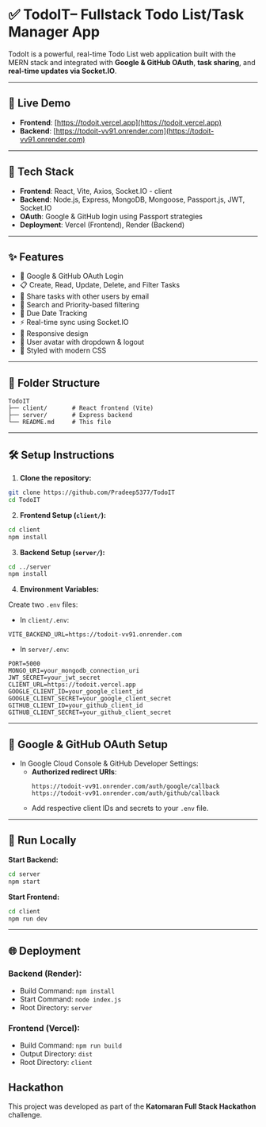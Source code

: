 # ✅ TodoIT– Fullstack Todo List/Task Manager App

TodoIt is a powerful, real-time Todo List web application built with the MERN stack and integrated with **Google & GitHub OAuth**, **task sharing**, and **real-time updates via Socket.IO**.

---

## 🚀 Live Demo

- **Frontend**: [https://todoit.vercel.app](https://todoit.vercel.app)  
- **Backend**: [https://todoit-vv91.onrender.com](https://todoit-vv91.onrender.com)

---

## 🔧 Tech Stack

- **Frontend**: React, Vite, Axios, Socket.IO - client
- **Backend**: Node.js, Express, MongoDB, Mongoose, Passport.js, JWT, Socket.IO  
- **OAuth**: Google & GitHub login using Passport strategies  
- **Deployment**: Vercel (Frontend), Render (Backend)

---

## ✨ Features

- 🔐 Google & GitHub OAuth Login  
- 📋 Create, Read, Update, Delete, and Filter Tasks  
- 👥 Share tasks with other users by email  
- 🔎 Search and Priority-based filtering  
- 📆 Due Date Tracking  
- ⚡ Real-time sync using Socket.IO  
- 📱 Responsive design  
- 🧑 User avatar with dropdown & logout  
- 🎨 Styled with modern CSS

---

## 📁 Folder Structure

```
TodoIT
├── client/       # React frontend (Vite)
├── server/       # Express backend
└── README.md     # This file
```

---

## 🛠️ Setup Instructions

1. **Clone the repository:**

```bash
git clone https://github.com/Pradeep5377/TodoIT
cd TodoIT
```

2. **Frontend Setup (`client/`):**

```bash
cd client
npm install
```

3. **Backend Setup (`server/`):**

```bash
cd ../server
npm install
```

4. **Environment Variables:**

Create two `.env` files:

- In `client/.env`:
```env
VITE_BACKEND_URL=https://todoit-vv91.onrender.com
```

- In `server/.env`:
```env
PORT=5000
MONGO_URI=your_mongodb_connection_uri
JWT_SECRET=your_jwt_secret
CLIENT_URL=https://todoit.vercel.app
GOOGLE_CLIENT_ID=your_google_client_id
GOOGLE_CLIENT_SECRET=your_google_client_secret
GITHUB_CLIENT_ID=your_github_client_id
GITHUB_CLIENT_SECRET=your_github_client_secret
```

---

## 🔐 Google & GitHub OAuth Setup

- In Google Cloud Console & GitHub Developer Settings:
  - **Authorized redirect URIs**:
    ```
    https://todoit-vv91.onrender.com/auth/google/callback
    https://todoit-vv91.onrender.com/auth/github/callback
    ```
  - Add respective client IDs and secrets to your `.env` file.

---

## 🧪 Run Locally

**Start Backend:**

```bash
cd server
npm start
```

**Start Frontend:**

```bash
cd client
npm run dev
```

---

## 🌐 Deployment

### Backend (Render):
- Build Command: `npm install`
- Start Command: `node index.js`
- Root Directory: `server`

### Frontend (Vercel):
- Build Command: `npm run build`
- Output Directory: `dist`
- Root Directory: `client`


## Hackathon

This project was developed as part of the **Katomaran Full Stack Hackathon** challenge. 
